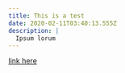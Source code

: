 ```yaml
---
title: This is a test
date: 2020-02-11T03:40:13.555Z
description: |
  Ipsum lorum
---
```

[link here](https://www.dropbox.com/s/44z6fmi2m6y3jze/LAMER-Sites-excerpts.pdf?dl=0)

